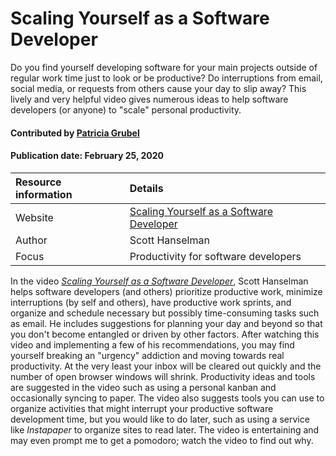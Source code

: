 # Scaling Yourself as a Software Developer 

<!-- deck text start -->
Do you find yourself developing software for your main projects outside of regular work time just to look or be productive? Do interruptions from email, social media, or requests from others cause your day to slip away? This lively and very helpful video gives numerous ideas to help software developers (or anyone) to "scale" personal productivity.

<!-- deck text end -->

#### Contributed by [Patricia  Grubel](https://github.com/pagrubel "Patricia Grubel Github Profile")
#### Publication date: February 25, 2020

Resource information | Details
:--- | :---
Website  | [Scaling Yourself as a Software Developer](http://blog.martinig.ch/videos/scaling-yourself-as-a-software-developer/)
Author |Scott Hanselman 
Focus | Productivity for software developers


In the video *[Scaling Yourself as a Software Developer](http://blog.martinig.ch/videos/scaling-yourself-as-a-software-developer/)*,
Scott Hanselman helps software developers (and others) prioritize productive work, minimize interruptions (by self and others), have productive work sprints, and organize and schedule necessary but possibly time-consuming tasks such as email. He includes suggestions for planning your day and beyond so that you don't become entangled or driven by other factors. After watching this video and implementing a few of his recommendations, you may find yourself breaking an "urgency" addiction and moving towards real productivity. At the very least your inbox will be cleared out quickly and the number of open browser windows will shrink. Productivity ideas and tools are suggested in the video such as using a personal kanban and occasionally syncing to paper. The video also suggests tools you can use to organize activities that might interrupt your productive software development time, but you would like to do later, such as using a service like *Instapaper* to organize sites to read later.  The video is entertaining and may even prompt me to get a pomodoro; watch the video to find out why. 


<!---
Publish: preview 
Categories: Skills 
Topics: Personal Productivity and Sustainability 
RSS update: 2021-02-24
--->

